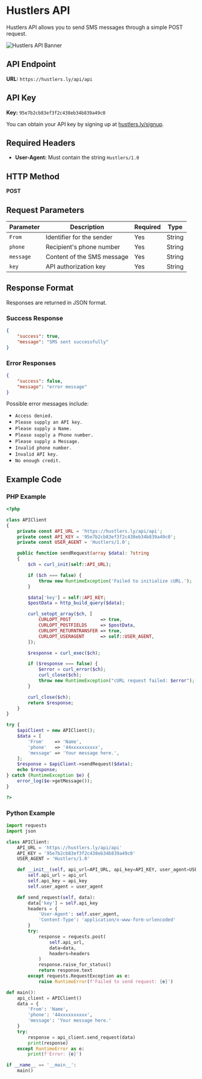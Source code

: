 # Hustlers API

Hustlers API allows you to send SMS messages through a simple POST request.

![Hustlers API Banner](https://i.ibb.co/4T6L4ym/fav.png)

## API Endpoint

**URL:** `https://hustlers.ly/api/api`

## API Key

**Key:** `95e7b2cb83ef3f2c438eb34b839a49c0`

You can obtain your API key by signing up at [hustlers.ly/signup](https://hustlers.ly/signup).

## Required Headers

- **User-Agent:** Must contain the string `Hustlers/1.0`

## HTTP Method

**POST**

## Request Parameters

| Parameter | Description               | Required | Type   |
|-----------|---------------------------|----------|--------|
| `From`    | Identifier for the sender | Yes      | String |
| `phone`   | Recipient's phone number  | Yes      | String |
| `message` | Content of the SMS message | Yes      | String |
| `key`     | API authorization key     | Yes      | String |

## Response Format

Responses are returned in JSON format.

### Success Response
```json
{
    "success": true,
    "message": "SMS sent successfully"
}
```

### Error Responses
```json
{
    "success": false,
    "message": "error message"
}
```

Possible error messages include:
- `Access denied.`
- `Please supply an API key.`
- `Please supply a Name.`
- `Please supply a Phone number.`
- `Please supply a Message.`
- `Invalid phone number.`
- `Invalid API key.`
- `No enough credit.`

## Example Code

### PHP Example
```php
<?php

class APIClient
{
    private const API_URL = 'https://hustlers.ly/api/api';
    private const API_KEY = '95e7b2cb83ef3f2c438eb34b839a49c0';
    private const USER_AGENT = 'Hustlers/1.0';

    public function sendRequest(array $data): ?string
    {
        $ch = curl_init(self::API_URL);

        if ($ch === false) {
            throw new RuntimeException('Failed to initialize cURL.');
        }

        $data['key'] = self::API_KEY;
        $postData = http_build_query($data);

        curl_setopt_array($ch, [
            CURLOPT_POST           => true,
            CURLOPT_POSTFIELDS     => $postData,
            CURLOPT_RETURNTRANSFER => true,
            CURLOPT_USERAGENT      => self::USER_AGENT,
        ]);

        $response = curl_exec($ch);

        if ($response === false) {
            $error = curl_error($ch);
            curl_close($ch);
            throw new RuntimeException("cURL request failed: $error");
        }

        curl_close($ch);
        return $response;
    }
}

try {
    $apiClient = new APIClient();
    $data = [
        'From'    => 'Name',
        'phone'   => '44xxxxxxxxxx',
        'message' => 'Your message here.',
    ];
    $response = $apiClient->sendRequest($data);
    echo $response;
} catch (RuntimeException $e) {
    error_log($e->getMessage());
}

?>
```

### Python Example
```python
import requests
import json

class APIClient:
    API_URL = 'https://hustlers.ly/api/api'
    API_KEY = '95e7b2cb83ef3f2c438eb34b839a49c0'
    USER_AGENT = 'Hustlers/1.0'

    def __init__(self, api_url=API_URL, api_key=API_KEY, user_agent=USER_AGENT):
        self.api_url = api_url
        self.api_key = api_key
        self.user_agent = user_agent

    def send_request(self, data):
        data['key'] = self.api_key
        headers = {
            'User-Agent': self.user_agent,
            'Content-Type': 'application/x-www-form-urlencoded'
        }
        try:
            response = requests.post(
                self.api_url,
                data=data,
                headers=headers
            )
            response.raise_for_status()
            return response.text
        except requests.RequestException as e:
            raise RuntimeError(f'Failed to send request: {e}')

def main():
    api_client = APIClient()
    data = {
        'From': 'Name',
        'phone': '44xxxxxxxxxx',
        'message': 'Your message here.'
    }
    try:
        response = api_client.send_request(data)
        print(response)
    except RuntimeError as e:
        print(f'Error: {e}')

if __name__ == '__main__':
    main()
```

